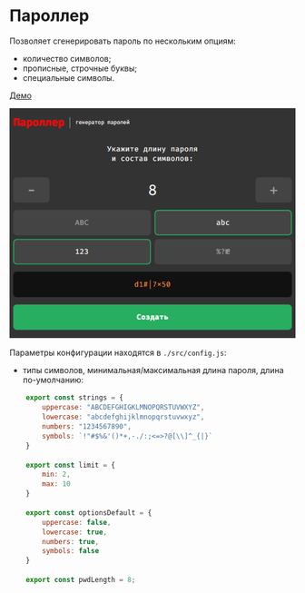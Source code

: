# Пароллер

Позволяет сгенерировать пароль по нескольким опциям:
- количество символов;
- прописные, строчные буквы;
- специальные символы.

[Демо](https://mchlv.ru/paroller)

![](images/intro.png)

Параметры конфигурации находятся в ```./src/config.js```:
- типы символов, минимальная/максимальная длина пароля, длина по-умолчанию:
```javascript
    export const strings = {
        uppercase: "ABCDEFGHIGKLMNOPQRSTUVWXYZ",
        lowercase: "abcdefghijklmnopqrstuvwxyz",
        numbers: "1234567890",
        symbols: `!"#$%&'()*+,-./:;<=>?@[\\]^_{|}`
    }

    export const limit = {
        min: 2, 
        max: 10
    }

    export const optionsDefault = {
        uppercase: false,
        lowercase: true,
        numbers: true,
        symbols: false
    }    

    export const pwdLength = 8;
```
